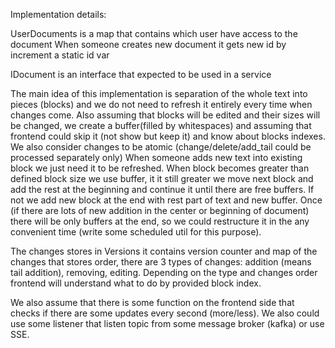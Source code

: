 Implementation details:

UserDocuments is a map that contains which user have access to the document
When someone creates new document it gets new id by increment a static id var 

IDocument is an interface that expected to be used in a service

The main idea of this implementation is separation of the whole text into pieces (blocks) and we do not need
to refresh it entirely every time when changes come. Also assuming that blocks will be edited and their sizes will be 
changed, we create a buffer(filled by whitespaces) and assuming that frontend could skip it (not show but keep it) and 
know about blocks indexes. We also consider changes to be atomic (change/delete/add_tail could be processed separately only)
When someone adds new text into existing block we just need it to be refreshed. When block becomes greater than defined 
block size we use buffer, it it still greater we move next block and add the rest at the beginning and continue it
until there are free buffers. If not we add new block at the end with rest part of text and new buffer. Once (if there
are lots of new addition in the center or beginning of document) there will be only buffers at the end, so we could
restructure it in the any convenient time (write some scheduled util for this purpose).

The changes stores in Versions it contains version counter and map of the changes that stores order,
there are 3 types of changes: addition (means tail addition), removing, editing. Depending on the type and changes order frontend will
understand what to do by provided block index.

We also assume that there is some function on the frontend side that checks if there are some updates every second
(more/less). We also could use some listener that listen topic from some message broker (kafka) or use SSE.